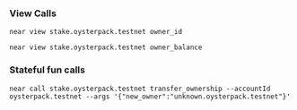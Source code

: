 ### View Calls
```shell
near view stake.oysterpack.testnet owner_id

near view stake.oysterpack.testnet owner_balance
```

### Stateful fun calls
```shell
near call stake.oysterpack.testnet transfer_ownership --accountId oysterpack.testnet --args '{"new_owner":"unknown.oysterpack.testnet"}'
```